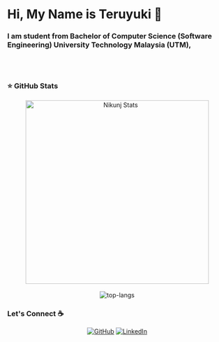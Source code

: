 ### <h1 align="left"> Hi, My Name is Teruyuki 👋 </h1>

<h3 align="left">I am student from Bachelor of Computer Science (Software Engineering) University Technology Malaysia (UTM), </h3>
	<br />
	<br />

 ### ⭐ GitHub Stats

 <p align="center"> 
    <img src="https://github-readme-stats.vercel.app/api?username=steruyuki99&count_private=true&show_icons=true&theme=dark&line" alt="Nikunj Stats" width="420"/> 
	 <br />
  <br />
  <img src="https://github-readme-stats.vercel.app/api/top-langs/?username=steruyuki99&layout=compact&theme=dark" alt="top-langs" />
 </p>

### Let's Connect :coffee:
<p align="center">
	<a href="https://github.com/steruyuki99"><img src="https://img.icons8.com/bubbles/50/000000/github.png" alt="GitHub"/></a>
	<a href="https://www.linkedin.com/in/muhd-teruyuki-a5a9711a3/"><img src="https://img.icons8.com/bubbles/50/000000/linkedin.png" alt="LinkedIn"/></a>
</p>
<!--
**steruyuki99/steruyuki99** is a ✨ _special_ ✨ repository because its `README.md` (this file) appears on your GitHub profile.

Here are some ideas to get you started:

- 🔭 I’m currently working on ...
- 🌱 I’m currently learning ...
- 👯 I’m looking to collaborate on ...
- 🤔 I’m looking for help with ...
- 💬 Ask me about ...
- 📫 How to reach me: ...
- 😄 Pronouns: ...
- ⚡ Fun fact: ...
-->
